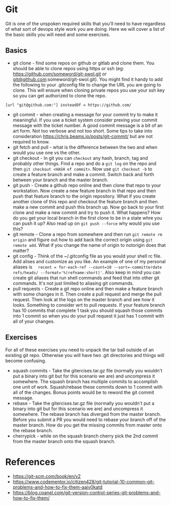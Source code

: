 # Git
Git is one of the unspoken required skills that you'll need to have regardless of what sort of devops style work you are doing.
Here we will cover a list of the basic skills you will need and some exercises.
## Basics

  * git clone - find some repos on github or gitlab and clone them.   You should be able to clone repos using https or ssh (eg: https://github.com/someword/git-swol.git or git@github.com:someword/git-swol.git).  You might find it handy to add the following to your .gitconfig file to change the URL you are going to clone.  This will ensure when cloning private repos you use your ssh key so you can get authorized to clone the repo.

`
[url "git@github.com:"]
        insteadOf = https://github.com/
`

  * git commit - when creating a message for your commit try to make it meaningful.   If you use a ticket system consider prexing your commit message with the ticket number.  A good commit message is a bit of an art form.  Not too verbose and not too short.  Some tips to take into consideration https://chris.beams.io/posts/git-commit/ but are not required to know.
  * git fetch and pull - what is the difference between the two and when would you use one vs the other.
  * git checkout - In git you can `checkout` any hash, branch, tag and probably other things.  Find a repo and do a `git log` on the repo and then `git checkout <HASH of commit>`.  Now use `git checkout -b` to create a feature branch and make a commit.  Switch back and forth between your branch and the master branch.
  * git push - Create a github repo online and then clone that repo to your workstation.   Now create a new feature branch in that repo and then push that feature branch to the origin repository.  What if you create another clone of this repo and checkout the feature branch and then make a new commit and push this branch up.   Now go back to your first clone and make a new commit and try to push it.  What happens?  How do you get your local branch in the first clone to be in a state whre you can push it up?   Also read up on `git push --force` why would you use this?
  * git remote - Clone a repo from somewhere and then run `git remote rm origin` and figure out how to add back the correct origin using `git remote add`.   What if you change the name of origin to notorigin does that matter?
  * git config - Think of the ~/.gitconfig file as you would your shell rc file.  Add alises and customize as you like.  An example of one of my personal aliases is `  recent = for-each-ref --count=10 --sort=-committerdate refs/heads/ --format='%(refname:short)'`.  Also keep in mind you can create git aliases that run shell commands and feed that into other git commands.  It's not just limiited to aliasing git commands.
  * pull requests - Create a git repo online and then make a feature branch with some changes in it.  Then create a pull request and merge the pull request.  Then look at the logs on the master branch and see how it looks.  Something to consider wrt to pull requests.   If your feature branch has 10 commits that complete 1 task you should squash those commits into 1 commit so when you do your pull request it just has 1 commit with all of your changes.

## Exercises
  For all of these exercises you need to unpack the tar ball outside of an existing git repo.   Otherwise you will have two .git directories and things will become confusing.
  * squash commits - Take the gitercises.tar.gz file (normally you wouldn't put a binary into git but for this scenario we are) and uncompress it somewhere.   The squash branch has multiple commits to accomplish one unit of work.  Squash/rebase these commits down to 1 commit with all of the changes.    Bonus points would be to reword the git commit message.
  * rebase - Take the gitercises.tar.gz file (normally you wouldn't put a binary into git but for this scenario we are) and uncompress it somewhere.   The rebase branch has diverged from the master branch.   Before you submit a PR you would need to rebase your branch off of the master branch.  How do you get the missing commits from master onto the rebase branch.
  * cherrypick - while on the squash branch cherry pick the 2nd commit from the master branch onto the squash branch.

# References
  * https://git-scm.com/book/en/v2
  * https://www.codementor.io/citizen428/git-tutorial-10-common-git-problems-and-how-to-fix-them-aajv0katd
  * https://blog.cpanel.com/git-version-control-series-git-problems-and-how-to-fix-them/
